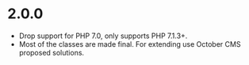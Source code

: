 # 2.0.0

* Drop support for PHP 7.0, only supports PHP 7.1.3+.
* Most of the classes are made final. For extending use October CMS proposed solutions.

